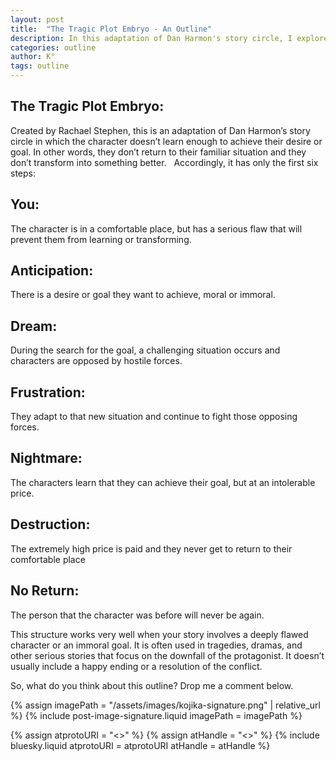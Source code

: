 ```yaml
---
layout: post
title:  "The Tragic Plot Embryo - An Outline"
description: In this adaptation of Dan Harmon's story circle, I explore Rachael Stephen's Tragic Plot Embryo - a structure specifically designed for stories where characters fail to achieve transformation. Unlike traditional story structures, this six-step framework guides writers through a protagonist's downward spiral, from their initial flawed comfort zone through mounting challenges to their ultimate destruction. It's particularly effective for crafting tragedies and character-driven dramas where the protagonist's fatal flaws or immoral choices lead to their downfall rather than redemption.
categories: outline
author: K°
tags: outline
---
```


## The Tragic Plot Embryo:
Created by Rachael Stephen, this is an adaptation of Dan Harmon’s story circle in which the character doesn’t learn enough to achieve their desire or goal. In other words, they don’t return to their familiar situation and they don’t transform into something better.
&nbsp;
Accordingly, it has only the first six steps:
&nbsp;
## You:
The character is in a comfortable place, but has a serious flaw that will prevent them from learning or transforming.
&nbsp;
## Anticipation:
There is a desire or goal they want to achieve, moral or immoral.
&nbsp;
## Dream:
During the search for the goal, a challenging situation occurs and characters are opposed by hostile forces.
&nbsp;
## Frustration:
They adapt to that new situation and continue to fight those opposing forces.
&nbsp;
## Nightmare:
The characters learn that they can achieve their goal, but at an intolerable price.
&nbsp;
## Destruction:
The extremely high price is paid and they never get to return to their comfortable place
&nbsp;
## No Return:
The person that the character was before will never be again.
&nbsp;

This structure works very well when your story involves a deeply flawed character or an immoral goal. It is often used in tragedies, dramas, and other serious stories that focus on the downfall of the protagonist. It doesn’t usually include a happy ending or a resolution of the conflict.
&nbsp;

So, what do you think about this outline? Drop me a comment below.
&nbsp;
<!-- signature -->
{% assign imagePath = "/assets/images/kojika-signature.png" | relative_url %}
{% include post-image-signature.liquid imagePath = imagePath %}

<!-- comments -->
{% assign atprotoURI = "<<atprotoURI>>" %}
{% assign atHandle = "<<atHandle>>" %}
{% include bluesky.liquid atprotoURI = atprotoURI atHandle = atHandle %}